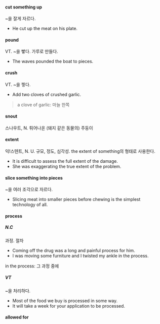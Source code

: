 #### cut something up

~을 잘게 자르다. 

- He cut up the meat on his plate.

#### pound

VT. ~을 빻다. 가루로 만들다. 

- The waves pounded the boat to pieces.

#### crush

VT. ~을 찧다. 

- Add two cloves of crushed garlic.

> a clove of garlic: 마늘 한쪽

#### snout

스나우트, N. 튀어나온 (돼지 같은 동물의) 주둥이

#### extent

익!스텐트, N. U. 규모, 정도, 심각성. the extent of something의 형태로 사용한다. 

- It is difficult to assess the full extent of the damage.
- She was exaggerating the true extent of the problem.

#### slice something into pieces 

~을 여러 조각으로 자르다. 

- Slicing meat into smaller pieces before chewing is the simplest technology of all. 


#### process

##### N.C 

과정. 절차

- Coming off the drug was a long and painful process for him.
- I was moving some furniture and I twisted my ankle in the process.

in the process: 그 과정 중에

##### VT 

~을 처리하다. 

- Most of the food we buy is processed in some way.
- It will take a week for your application to be processed.


#### allowed for 
